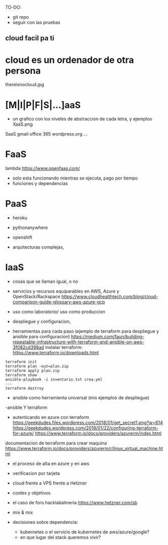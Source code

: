 TO-DO:
- git repo
- seguir con las pruebas
## cloud facil pa ti

# cloud es un ordenador de otra persona
thereisnocloud.jpg



# [M|I|P|F|S|...]aaS
 - un grafico con los niveles de abstraccion de cada letra, y ejemplos
XaaS.png


SaaS 
gmail
office 365
wordpress.org
...


# FaaS
lambda
https://www.openfaas.com/
- solo esta funcionando mientras se ejecuta, pago por tiempo
- funciones y dependencias




# PaaS
- heroku
- pythonanywhere
- openshift

- arquitecturas complejas, 


# IaaS


- cosas que se llaman igual, o no
 - servicios y recursos equiparables en AWS, Azure y OpenStack/Rackspace
https://www.cloudhealthtech.com/blog/cloud-comparison-guide-glossary-aws-azure-gcp


- uso como laboratorio/ uso como produccion

- despliegue y configuracion, 
 - herramientas para cada paso
(ejemplo de terraform para despliegue y ansible para configuracion)
https://medium.com/faun/building-repeatable-infrastructure-with-terraform-and-ansible-on-aws-3f082cd398ad
instalar terraform:
https://www.terraform.io/downloads.html
```
terraform init
terraform plan -out=plan.zip
terraform apply plan.zip
terraform show
ansible-playbook -i inventario.txt crea.yml
---
terraform destroy
```

 - ansible como herramienta universal
(mis ejemplos de despliegue)

 -ansible Y terraform

   - autenticando en azure con terraform
	https://geekdudes.files.wordpress.com/2018/01/get_secret1.png?w=614
https://geekdudes.wordpress.com/2018/01/22/configuring-terraform-for-azure/
https://www.terraform.io/docs/providers/azurerm/index.html

documentacion de terraform para crear maquina
https://www.terraform.io/docs/providers/azurerm/r/linux_virtual_machine.html



- el proceso de alta en azure y en aws
 - verificacion por tarjeta

- cloud frente a VPS frente a Hetzner
 - costes y objetivos
 - el caso de foro.hacklabalmeria
https://www.hetzner.com/sb
 - mix & mix

- decisiones sobre dependencia: 
  - kubernetes o el servicio de kubernetes de aws/azure/google?
  - en que lugar del stack queremos vivir?

